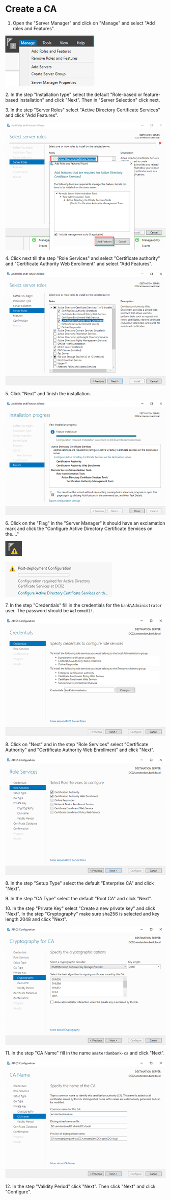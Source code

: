 # Create a CA

1. Open the "Server Manager" and click on "Manage" and select "Add roles and Features".

![](<../../../../../.gitbook/assets/image (15) (3).png>)

2\. In the step "Installation type" select the default "Role-based or feature-based installation" and click "Next". Then in "Server Selection" click next.

3\. In the step "Server Roles" select "Active Directory Certificate Services" and click "Add Features".

![](<../../../../../.gitbook/assets/image (28).png>)

4\. Click next till the step "Role Services" and select "Certificate authority" and "Certificate Authority Web Enrollment" and select "Add Features".

![](<../../../../../.gitbook/assets/image (3) (1) (1).png>)

5\. Click "Next" and finish the installation.

![](<../../../../../.gitbook/assets/image (1) (1) (1).png>)

6\. Click on the "Flag" in the "Server Manager" it should have an exclamation mark and click the "Configure Active Directory Certificate Services on the...."

![](<../../../../../.gitbook/assets/image (20).png>)

![](<../../../../../.gitbook/assets/image (21).png>)

7\. In the step "Credentials" fill in the credentials for the `bank\Administrator` user. The password should be `Welcome01!`.

![](<../../../../../.gitbook/assets/image (18).png>)

8\. Click on "Next" and in the step "Role Services" select "Certificate Authority" and "Certificate Authority Web Enrollment" and click "Next".

![](<../../../../../.gitbook/assets/image (2) (1) (2).png>)

8\. In the step "Setup Type" select the default "Enterprise CA" and click "Next".

9\. In the step "CA Type" select the default "Root CA" and click "Next".

10\. In the step "Private Key" select "Create a new private key" and click "Next". In the step "Cryptography" make sure sha256 is selected and key length 2048 and click "Next".

![](<../../../../../.gitbook/assets/image (12) (1).png>)

11\. In the step "CA Name" fill in the name `amsterdambank-ca` and click "Next".

![](<../../../../../.gitbook/assets/image (5) (1).png>)

12\. In the step "Validity Period" click "Next". Then click "Next" and click "Configure".

